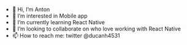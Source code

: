 - 👋 Hi, I’m Anton
- 👀 I’m interested in Mobile app
- 🌱 I’m currently learning React Native
- 💞️ I’m looking to collaborate on who love working with React Native
- 📫 How to reach me: twitter @ducanh4531

<!---
ducanh4531/ducanh4531 is a ✨ special ✨ repository because its `README.md` (this file) appears on your GitHub profile.
You can click the Preview link to take a look at your changes.
--->

